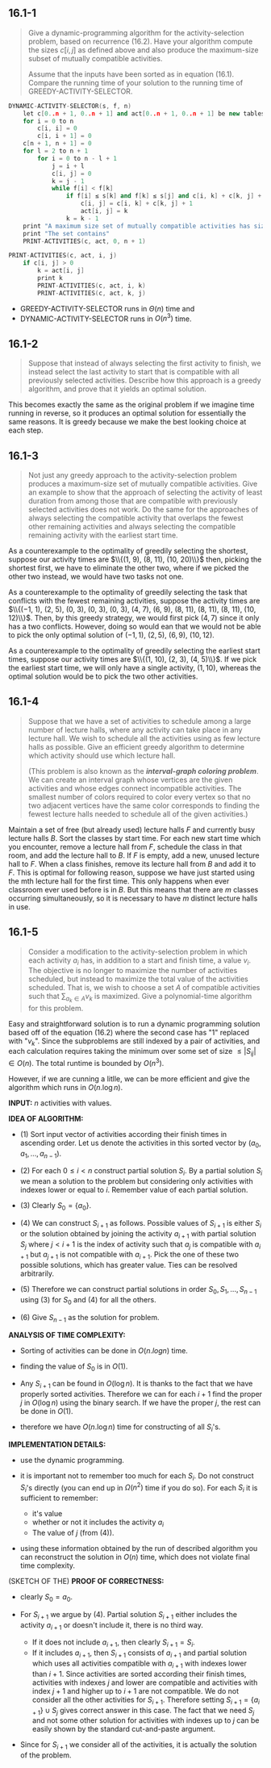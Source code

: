 ## 16.1-1

> Give a dynamic-programming algorithm for the activity-selection problem, based on recurrence $\text{(16.2)}$. Have your algorithm compute the sizes $c[i, j]$ as defined above and also produce the maximum-size subset of mutually compatible activities.
>
> Assume that the inputs have been sorted as in equation $\text{(16.1)}$. Compare the running time of your solution to the running time of $\text{GREEDY-ACTIVITY-SELECTOR}$.

```cpp
DYNAMIC-ACTIVITY-SELECTOR(s, f, n)
    let c[0..n + 1, 0..n + 1] and act[0..n + 1, 0..n + 1] be new tables
    for i = 0 to n
        c[i, i] = 0
        c[i, i + 1] = 0
    c[n + 1, n + 1] = 0
    for l = 2 to n + 1
        for i = 0 to n - l + 1
            j = i + l
            c[i, j] = 0
            k = j - 1
            while f[i] < f[k]
                if f[i] ≤ s[k] and f[k] ≤ s[j] and c[i, k] + c[k, j] + 1 > c[i, j]
                    c[i, j] = c[i, k] + c[k, j] + 1
                    act[i, j] = k
                k = k - 1
    print "A maximum size set of mutually compatible activities has size" c[0, n + 1]
    print "The set contains"
    PRINT-ACTIVITIES(c, act, 0, n + 1)
```

```cpp
PRINT-ACTIVITIES(c, act, i, j)
    if c[i, j] > 0
        k = act[i, j]
        print k
        PRINT-ACTIVITIES(c, act, i, k)
        PRINT-ACTIVITIES(c, act, k, j)
```

- $\text{GREEDY-ACTIVITY-SELECTOR}$ runs in $\Theta(n)$ time and
- $\text{DYNAMIC-ACTIVITY-SELECTOR}$ runs in $O(n^3)$ time.

## 16.1-2

> Suppose that instead of always selecting the first activity to finish, we instead select the last activity to start that is compatible with all previously selected activities. Describe how this approach is a greedy algorithm, and prove that it yields an optimal solution.

This becomes exactly the same as the original problem if we imagine time running in reverse, so it produces an optimal solution for essentially the same reasons. It is greedy because we make the best looking choice at each step.

## 16.1-3

> Not just any greedy approach to the activity-selection problem produces a maximum-size set of mutually compatible activities. Give an example to show that the approach of selecting the activity of least duration from among those that are compatible with previously selected activities does not work. Do the same for the approaches of always selecting the compatible activity that overlaps the fewest other remaining activities and always selecting the compatible remaining activity with the earliest start time.

As a counterexample to the optimality of greedily selecting the shortest, suppose our activity times are $\\{(1, 9), (8, 11), (10, 20)\\}$ then, picking the shortest first, we have to eliminate the other two, where if we picked the other two instead, we would have two tasks not one.

As a counterexample to the optimality of greedily selecting the task that conflicts with the fewest remaining activities, suppose the activity times are $\\{(−1, 1), (2, 5), (0, 3), (0, 3), (0, 3), (4, 7), (6, 9), (8, 11), (8, 11), (8, 11), (10, 12)\\}$. Then, by this greedy strategy, we would first pick $(4, 7)$ since it only has a two conflicts. However, doing so would ean that we would not be able to pick the only optimal solution of $(−1, 1)$, $(2, 5)$, $(6, 9)$, $(10, 12)$.

As a counterexample to the optimality of greedily selecting the earliest start times, suppose our activity times are $\\{(1, 10), (2, 3), (4, 5)\\}$. If we pick the earliest start time, we will only have a single activity, $(1, 10)$, whereas the optimal solution would be to pick the two other activities.

## 16.1-4

> Suppose that we have a set of activities to schedule among a large number of lecture halls, where any activity can take place in any lecture hall. We wish to schedule all the activities using as few lecture halls as possible. Give an efficient greedy algorithm to determine which activity should use which lecture hall.
>
> (This problem is also known as the **_interval-graph coloring problem_**. We can create an interval graph whose vertices are the given activities and whose edges connect incompatible activities. The smallest number of colors required to color every vertex so that no two adjacent vertices have the same color corresponds to finding the fewest lecture halls needed to schedule all of the given activities.)

Maintain a set of free (but already used) lecture halls $F$ and currently busy lecture halls $B$. Sort the classes by start time. For each new start time which you encounter, remove a lecture hall from $F$, schedule the class in that room, and add the lecture hall to $B$. If $F$ is empty, add a new, unused lecture hall to $F$. When a class finishes, remove its lecture hall from $B$ and add it to $F$. This is optimal for following reason, suppose we have just started using the mth lecture hall for the first time. This only happens when ever classroom ever used before is in $B$. But this means that there are $m$ classes occurring simultaneously, so it is necessary to have $m$ distinct lecture halls in use.

## 16.1-5

> Consider a modification to the activity-selection problem in which each activity $a_i$ has, in addition to a start and finish time, a value $v_i$. The objective is no longer to maximize the number of activities scheduled, but instead to maximize the total value of the activities scheduled. That is, we wish to choose a set $A$ of compatible activities such that $\sum_{a_k \in A} v_k$ is maximized. Give a polynomial-time algorithm for this problem.

Easy and straightforward solution is to run a dynamic programming solution based off of the equation $\text{(16.2)}$ where the second case has "1" replaced with "$v_k$". Since the subproblems are still indexed by a pair of activities, and each calculation requires taking the minimum over some set of size $\le |S_{ij}| \in O(n)$. The total runtime is bounded by $O(n^3)$.

However, if we are cunning a litlle, we can be more efficient and give the algorithm which runs in $O(n.\log{n})$.

**INPUT:** $n$ activities with values.

**IDEA OF ALGORITHM:**
- (1) Sort input vector of activities according their finish times in ascending order. Let us denote the activities in this sorted vector by $(a_0,a_1, \ldots, a_{n-1})$.

- (2) For each $0 \leq i < n$ construct partial solution $S_i$. By a partial solution $S_i$ we mean a solution to the problem but considering only activities with indexes lower or equal to $i$. Remember value of each partial solution.

- (3) Clearly $S_0 = \{a_0\}$.

- (4) We can construct $S_{i+1}$ as follows. Possible values of $S_{i+1}$ is either $S_i$ or the solution obtained by joining the activity $a_{i+1}$ with partial solution $S_j$ where $j < i+1$ is the index of activity such that $a_j$ is compatible with $a_{i+1}$ but $a_{j+1}$ is not compatible with $a_{i+1}$. Pick the one of these two possible solutions, which has greater value. Ties can be resolved arbitrarily.

- (5) Therefore we can construct partial solutions in order $S_0, S_1, ..., S_{n-1}$ using (3) for $S_0$ and (4) for all the others.

- (6) Give $S_{n-1}$ as the solution for problem.
 
**ANALYSIS OF TIME COMPLEXITY:**
- Sorting of activities can be done in $O(n.log{n})$ time.

- finding the value of $S_0$ is in $O(1)$.

- Any $S_{i+1}$ can be found in $O(\log{n})$. It is thanks to the fact that we have properly sorted activities. Therefore we can for each $i+1$ find the proper $j$ in $O(\log{n})$ using the binary search. If we have the proper $j$, the rest can be done in $O(1)$.

- therefore we have $O(n.\log n)$ time for constructing of all $S_i$'s.


**IMPLEMENTATION DETAILS:**
- use the dynamic programming.

- it is important not to remember too much for each $S_i$. Do not construct $S_i$'s directly (you can end up in $\Omega(n^2)$ time if you do so). For each $S_i$ it is sufficient to remember: 
    - it's value
    - whether or not it includes the activity $a_i$
    - The value of $j$ (from (4)). 

- using these information obtained by the run of described algorithm you can reconstruct the solution in $O(n)$ time, which does not violate final time complexity.


(SKETCH OF THE) **PROOF OF CORRECTNESS:**
- clearly $S_0 = {a_0}.$

- For $S_{i+1}$ we argue by (4). Partial solution $S_{i+1}$ either includes the activity $a_{i+1}$ or doesn't include it, there is no third way.
    - If it does not include $a_{i+1}$, then clearly $S_{i+1} = S_i$.
    - If it includes $a_{i+1}$, then $S_{i+1}$ consists of $a_{i+1}$ and partial solution which uses all activities compatible with $a_{i+1}$ with indexes lower than $i+1$. Since activities are sorted according their finish times, activities with indexes $j$ and lower are compatible and activities with index $j+1$ and higher up to $i+1$ are not compatible. We do not consider all the other activities for $S_{i+1}$. Therefore setting $S_{i+1} = \{a_{i+1} \} \cup S_j$ gives correct answer in this case. The fact that we need $S_j$ and not some other solution for activities with indexes up to $j$ can be easily shown by the standard cut-and-paste argument.

- Since for $S_{i+1}$ we consider all of the activities, it is actually the solution of the problem.
